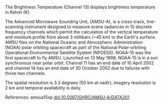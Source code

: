 The Brightness Temperature (Channel 13) displays brightness temperature in Kelvin (K).

The Advanced Microwave Sounding Unit, (AMSU-A), is a cross-track, line-scanning instrument designed to measure scene radiances in 15 discrete frequency channels which permit the calculation of the vertical temperature and moisture profile from about 3 millibars (~45 km) to the Earth's surface. AMSU flies on the National Oceanic and Atmospheric Administration (NOAA) polar orbiting spacecraft as part of the National Polar-orbiting Operational Environmental Satellite System (NPOESS). NOAA-15 was the first spacecraft to fly AMSU. Launched on 13 May 1998, NOAA-15 is in a sun synchronous near polar orbit. Channel 11 has an end date of 10 April 2002 and channel 14 has an end date of 30 October 2002 due to failures with those two channels.

The spatial resolution is 3.3 degrees (50 km at nadir), imagery resolution is 2 km and temporal availability is daily.

References: amsua15sp [doi:10.5067/GHRC/AMSU-A/DATA201](https://doi.org/10.5067/GHRC/AMSU-A/DATA201)